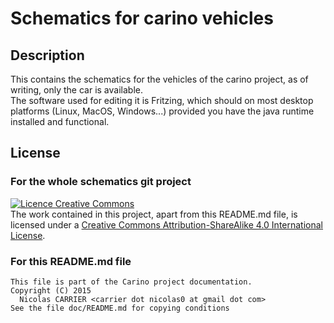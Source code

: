 # Schematics for carino vehicles

## Description

This contains the schematics for the vehicles of the carino project, as of
writing, only the car is available.  
The software used for editing it is Fritzing, which should on most desktop
platforms (Linux, MacOS, Windows...) provided you have the java runtime
installed and functional.

## License

### For the whole schematics git project

[<img alt="Licence Creative Commons" style="border-width:0"
       src="https://i.creativecommons.org/l/by-sa/4.0/88x31.png">][cc-by-sa]  
The work contained in this project, apart from this README.md file, is licensed
under a
[Creative Commons Attribution-ShareAlike 4.0 International License][cc-by-sa].

### For this README.md file

    This file is part of the Carino project documentation.
    Copyright (C) 2015
      Nicolas CARRIER <carrier dot nicolas0 at gmail dot com>
    See the file doc/README.md for copying conditions

[fritzing]: http://fritzing.org/home/
[cc-by-sa]: http://creativecommons.org/licenses/by-sa/4.0/
